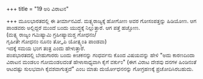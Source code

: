 +++
title = "19 ಅರಿ ವಿರಾಟನ"

+++
ಮೂಲಭಾರತದಲ್ಲಿ ಈ ತೀರ್ಮಾನವಿದೆ. ಮತ್ಸ್ಯರಾಜ್ಯಕ್ಕೆ ಹೋಗೋಣ ಅವರ ಗೋಸಂಪತ್ತನ್ನು ಹಿಡಿಯೋಣ. ಆಗ ಪಾಂಡವರು ಅಲ್ಲಿದ್ದರೆ ಮುಂದೆ ಬಂದು ಯುದ್ಧಕ್ಕೆ ನಿಲ್ಲುತ್ತಾರೆ. ಆಗ ಪತ್ತೆ ಹಚ್ಚೋಣ.   
(ಮತ್ಸ್ಯ ರಾಜ್ಯಂ ಗಮಿಷ್ಯಾಮಿ ಗ್ರಹೀಷ್ಯಾಮಶ್ಚ ಗೋಧನಂ/   
ಗೃಹೀತೇ ಗೋಧನಂ ನೂನಂ ತೋ„ಪಿ ಯೋತ್ಸ್ಯಂತಿ ಪಾಂಡವಾ)  
ಇದಕ್ಕೆ ಸಮಯ ಭಂಗ ತಂತ್ರ ಎಂದು ಹೇಳುತ್ತಾರೆ.   
ಪಂಪಭಾರತದಲ್ಲಿ ಬೇಹುಗಾರರು ಬಂದು ಕೀಚಕನನ್ನು ಗಂಧರ್ವನು ಕೊಂದ ವಿಷಯವನ್ನು ಹೇಳಿ "ಅದು ಕಾರಣದಿಂದಾ ವಿರಾಟನ ಮಂಡಲಂ ಗೋಮಂಡಲದಂತೆ ಹೇಳಾಸಾಧ್ಯವಾಗಿ ಕೈಗೆ ವರ್ಕುಂ" (ಈಗ ವಿರಾಟ ದೇಶವು ದನಗಳ ಹಿಂಡಿನಂತೆ ಆಟದಷ್ಟು ಸುಲಭವಾಗಿ ಕೈವಶವಾಗುತ್ತದೆ" ಎಂಬ ಮಾತು ದುರ್ಯೋಧನನನ್ನು ಗೋಗ್ರಹಣಕ್ಕೆ ಪ್ರಚೋದಿಸಿರಬಹುದು.